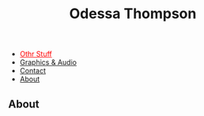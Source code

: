 	
<head>
	<title> Odessa Emmanuelle Thompson </title>
<head>
	
<header>
	<h1>Odessa Thompson</h1>
</header>

<div class="navigation">	
<nav>
	<ul>
			<li><a style = "color:red;" href="news.asp"> Othr Stuff </a></li>
  			<li><a href="news.asp">Graphics & Audio</a></li>
  			<li><a href="contact.asp">Contact</a></li>
  			<li><a href="about.asp">About</a></li>
	</ul>
</nav>
</div>

<body>
    <h2 class="textmain">About</h2>
</body>



